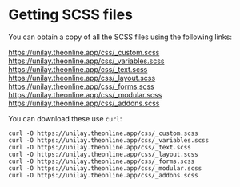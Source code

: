 # Getting SCSS files

You can obtain a copy of all the SCSS files using the following links:

https://unilay.theonline.app/css/_custom.scss
https://unilay.theonline.app/css/_variables.scss
https://unilay.theonline.app/css/_text.scss
https://unilay.theonline.app/css/_layout.scss
https://unilay.theonline.app/css/_forms.scss
https://unilay.theonline.app/css/_modular.scss
https://unilay.theonline.app/css/_addons.scss

You can download these use `curl`:

```
curl -O https://unilay.theonline.app/css/_custom.scss
curl -O https://unilay.theonline.app/css/_variables.scss
curl -O https://unilay.theonline.app/css/_text.scss
curl -O https://unilay.theonline.app/css/_layout.scss
curl -O https://unilay.theonline.app/css/_forms.scss
curl -O https://unilay.theonline.app/css/_modular.scss
curl -O https://unilay.theonline.app/css/_addons.scss
```
